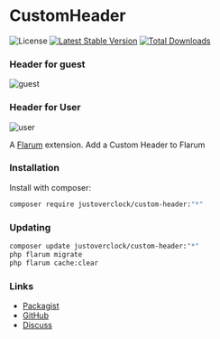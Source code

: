 # CustomHeader

![License](https://img.shields.io/badge/license-MIT-blue.svg) [![Latest Stable Version](https://img.shields.io/packagist/v/justoverclock/custom-header.svg)](https://packagist.org/packages/justoverclock/custom-header) [![Total Downloads](https://img.shields.io/packagist/dt/justoverclock/custom-header.svg)](https://packagist.org/packages/justoverclock/custom-header)

### Header for guest

![guest](https://user-images.githubusercontent.com/79002016/125090879-2431e080-e0d0-11eb-958e-522440bdaea7.gif)

### Header for User

![user](https://user-images.githubusercontent.com/79002016/125090888-28f69480-e0d0-11eb-8c91-d0d91e563e03.gif)


A [Flarum](http://flarum.org) extension. Add a Custom Header to Flarum

### Installation

Install with composer:

```sh
composer require justoverclock/custom-header:"*"
```

### Updating

```sh
composer update justoverclock/custom-header:"*"
php flarum migrate
php flarum cache:clear
```

### Links

- [Packagist](https://packagist.org/packages/justoverclock/custom-header)
- [GitHub](https://github.com/justoverclock/custom-header)
- [Discuss](https://discuss.flarum.org/d/PUT_DISCUSS_SLUG_HERE)
